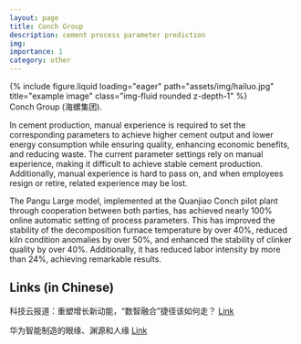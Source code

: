 ```yaml
---
layout: page
title: Conch Group
description: cement process parameter prediction
img:
importance: 1
category: other
---
```


<div class="row justify-content-center">
    <div class="col-sm-4 mt-3 mt-md-0">
        {% include figure.liquid loading="eager" path="assets/img/hailuo.jpg" title="example image" class="img-fluid rounded z-depth-1" %}
    </div>
</div>
<div class="caption">
    Conch Group (海螺集团).
</div>


In cement production, manual experience is required to set the corresponding parameters to achieve higher cement output and lower energy consumption while ensuring quality, enhancing economic benefits, and reducing waste. The current parameter settings rely on manual experience, making it difficult to achieve stable cement production. Additionally, manual experience is hard to pass on, and when employees resign or retire, related experience may be lost.

The Pangu Large model, implemented at the Quanjiao Conch pilot plant through cooperation between both parties, has achieved nearly 100% online automatic setting of process parameters. This has improved the stability of the decomposition furnace temperature by over 40%, reduced kiln condition anomalies by over 50%, and enhanced the stability of clinker quality by over 40%. Additionally, it has reduced labor intensity by more than 24%, achieving remarkable results.

<div class="publications">
    <h2>Links (in Chinese)</h2>
    <p>科技云报道：重塑增长新动能，“数智融合”捷径该如何走？ <a href="https://baijiahao.baidu.com/s?id=1763687067750424426&wfr=spider&for=pc">Link</a></p>
    <p>华为智能制造的眼缘、渊源和人缘 <a href="https://baijiahao.baidu.com/s?id=1717267757012282635&wfr=spider&for=pc">Link</a></p>
</div>
